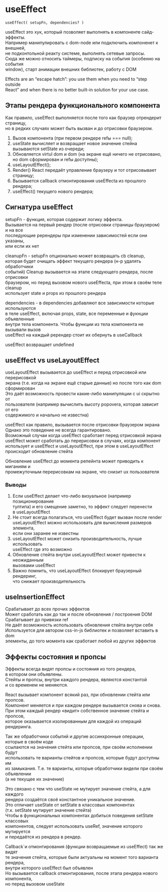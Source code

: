 # useEffect

`useEffect( setupFn, dependencies? )`  

useEffect это хук, который позволяет выполнять в компоненте сайд-эффекты.  
Например манипулировать с dom-node или подключить компоненет к внешней,  
не подконтольной реакту системе, выполнять сетевые запросы.  
Сюда же можно относить таймеры, подписку на события (особенно на события  
window), старт анимации внешних библиотек, работу с DOM  

Effects are an “escape hatch”: you use them when you need to “step outside  
React” and when there is no better built-in solution for your use case.  

## Этапы рендера функционального компонента

Как правило, useEffect выполняется после того как браузер отрендерит страницу,  
но в редких случаях может быть вызван и до отрисовки браузером.  

1. Вызов компонента (при первом рендере refы === null);
2. useState вычисляет и возвращает новое значение стейна  
   вызываются setState из очереди;
3. Обновляется virtul dom и dom (на экране ещё ничего не отрисовано,  
   но dom сформирован и refы доступны);
4. useLayoutEffect();
5. Render() React передаёт управление браузеру и тот отрисовывает страницу;
6. Вызывается callback отмонтирования useEffectа из прошлого рендера;
7. useEffect() текущего нового рендера;

## Сигнатура useEffect

setupFn - функция, которая содержит логику эффекта.  
Вызывается на первый рендер (после отрисовки страницы браузером) и на все  
последующие ререндеры при изменении зависимостей если они указаны,  
или если их нет  

cleanupFn - setupFn опционально может возвращать cb cleanup,  
которая будет очищать эффект текущего рендера (н-р удалять обработчики  
событий) Cleanup вызывается на этапе следующего рендера, после отрисовки  
браузером, но перед вызовом нового useEffectа, при этом в своём теле cleanup  
использует state и props из прошлого рендера  

dependencies - в dependencies добавляют все зависимости которые используются  
в теле useEffect, включая props, state, все переменные и фукнции объявленные  
внутри тела компонента. Чтобы функции из тела компонента не вызывали вызов  
useEffect на каждый ререндер стоит их обернуть в useCallback  

useEffect возвращает undefined  

## useEffect vs useLayoutEffect

useLayoutEffect вызывается до useEffect и перед отрисовкой или перерисовкой  
экрана (т.е. когда на экране ещё старые данные) но после того как dom  
сформирован  
Это даёт возможность провести какие-либо манипуляции с ui скрытно от  
пользователя (например вычислить высоту popovera, которая зависит от его  
содержимого и начально не известна)  

useEffect как правило, вызывается после отрисовки браузером экрана  
Однако это поведение не всегда гарантировано.  
Возможный случаи когда useEffect сработает перед отрисовкой экрана  
useEffect может сработать до перерисовки в случаях, когда компонент  
использует и useEffect и useLayoutEffect, при этом в useLayoutEffect  
происходит обновление стейта

Обновление useEffect до момента репейнта может приводить к миганиям и  
промежуточным перерисовкам на экране, что снизит ux пользователя  

### Выводы

1. Если useEffect делает что-либо визуальное (например позиционирование  
   тултипа) и его смещение заметно, то эффект следует перенести  
   в useLayoutEffect  
2. Не стоит всегда полагаться, что useEffect будет вызван после render  
   useLayoutEffect можно использовать для вычисления размеров элемента,  
   если они заранее не известны  
3. useLayoutEffect может снизить производительность, лучше использовать  
   useEffect где это возможно  
4. Обновление стейта внутри useLayoutEffect может привести к неожиданным  
   вызовами useEffect  
5. Важно помнить, что useLayoutEffect блокирует браузерный рендеринг,  
   что снижает производительность  

## useInsertionEffect

Срабатывает до всех прочих эффектов  
Может сработать как до так и после обновления / построения DOM  
Срабатывает до привязки ref  
Не даёт возможность использовать обновления стейта внутри себя  
Используется для автором css-in-js библиотек и позволяет вставить в dom  
элементы, до того момента как сработает любой из других эффектов  




## Эффекты состояния и пропсы

Эффекты всегда видят пропсы и состояния из того рендера,  
в котором они объявлены.  
Стейты и пропсы, внутри каждого рендера, являются константой  
и со временем не меняются.  

React вызывает компонент всякий раз, при обновлении стейта или пропсов.  
Компонент меняется и при каждом рендере вызывается снова и снова.  
При этом каждый рендер «видит» собственное значение стейта и пропсов,  
которое оказывается изолированным для каждой из операций рендеринга.  

Так же обработчики событий и другие ассинхронные операции, которые в своём коде  
ссылаются на значения стейта или пропсов, при своём исполнении будут  
использовать те варианты стейтов и пропсов, которые будут доступны им  
из замыкания. Т.е. те варианты, которые обработчики видели при своём объявлении  
(а не текущее их значение)  

Это связано с тем что useState не мутирует значение стейта, а для каждого  
рендера создаётся своё константное уникальное значение.  
Это отличает useState от setState в классовых компонентах  
(т.к. setState мутирует значение стейта)  
Чтобы в функциональных компонентах добиться поведения setState классовых  
компонентов, следует использовать useRef, значение которого мутируется  
и передаётся из рендера в рендер.  

Callback`и отмонтирования (функции возвращаемые из useEffect) так же видят  
те значения стейта, которые были актуальны на момент того варианта рендера,  
внутри которого useEffect был объявлен  
Но вызывается callback отмонтирования, после этапа рендера нового компонента,  
но перед вызовом useState  





